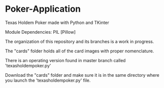 # Poker-Application

Texas Holdem Poker made with Python and TKinter

Module Dependencies: PIL [Pillow]

The organization of this repository and its branches is a work in progress.

The "cards" folder holds all of the card images with proper nomenclature.

There is an operating version found in master branch called 'texasholdempoker.py'

Download the "cards" folder and make sure it is in the same directory where you launch the 'texasholdempoker.py' file.
